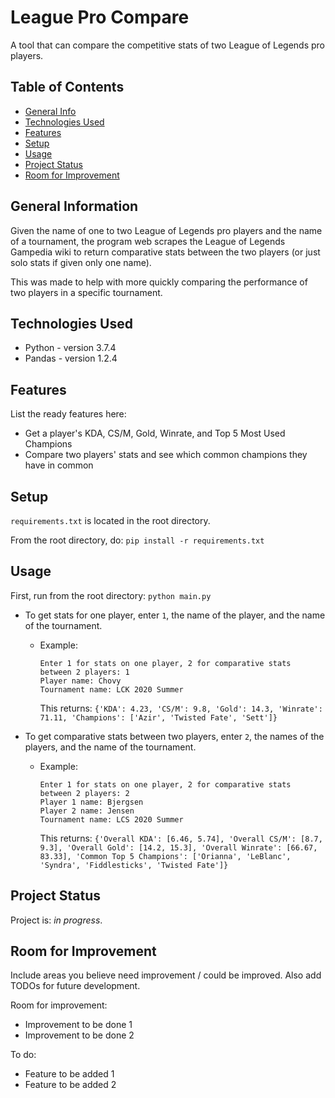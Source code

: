 # League Pro Compare
A tool that can compare the competitive stats of two League of Legends
pro players.

## Table of Contents
* [General Info](#general-information)
* [Technologies Used](#technologies-used)
* [Features](#features)
* [Setup](#setup)
* [Usage](#usage)
* [Project Status](#project-status)
* [Room for Improvement](#room-for-improvement)

## General Information
Given the name of one to two League of Legends pro players and the name
of a tournament, the program web scrapes the League of Legends Gampedia
wiki to return comparative stats between the two players (or just solo
stats if given only one name).

This was made to help with more quickly comparing the performance of
two players in a specific tournament.

## Technologies Used
- Python - version 3.7.4
- Pandas - version 1.2.4

## Features
List the ready features here:
- Get a player's KDA, CS/M, Gold, Winrate, and Top 5 Most Used Champions
- Compare two players' stats and see which common champions they have in common

## Setup
`requirements.txt` is located in the root directory.

From the root directory, do:
`pip install -r requirements.txt`


## Usage
First, run from the root directory:
`python main.py`

- To get stats for one player, enter `1`, the name of the player, and the name of the tournament.
  - Example:
    ```
    Enter 1 for stats on one player, 2 for comparative stats between 2 players: 1
    Player name: Chovy
    Tournament name: LCK 2020 Summer
    ```
    This returns:
    `{'KDA': 4.23, 'CS/M': 9.8, 'Gold': 14.3, 'Winrate': 71.11, 'Champions': ['Azir', 'Twisted Fate', 'Sett']}`

- To get comparative stats between two players, enter `2`, the names of the players, and the name of the tournament.
  - Example:
    ```
    Enter 1 for stats on one player, 2 for comparative stats between 2 players: 2
    Player 1 name: Bjergsen
    Player 2 name: Jensen
    Tournament name: LCS 2020 Summer
    ```
    This returns:
    `{'Overall KDA': [6.46, 5.74], 'Overall CS/M': [8.7, 9.3], 'Overall Gold': [14.2, 15.3], 'Overall Winrate': [66.67, 83.33], 'Common Top 5 Champions': ['Orianna', 'LeBlanc', 'Syndra', 'Fiddlesticks', 'Twisted Fate']}`

## Project Status
Project is: _in progress_.


## Room for Improvement
Include areas you believe need improvement / could be improved. Also add TODOs for future development.

Room for improvement:
- Improvement to be done 1
- Improvement to be done 2

To do:
- Feature to be added 1
- Feature to be added 2
